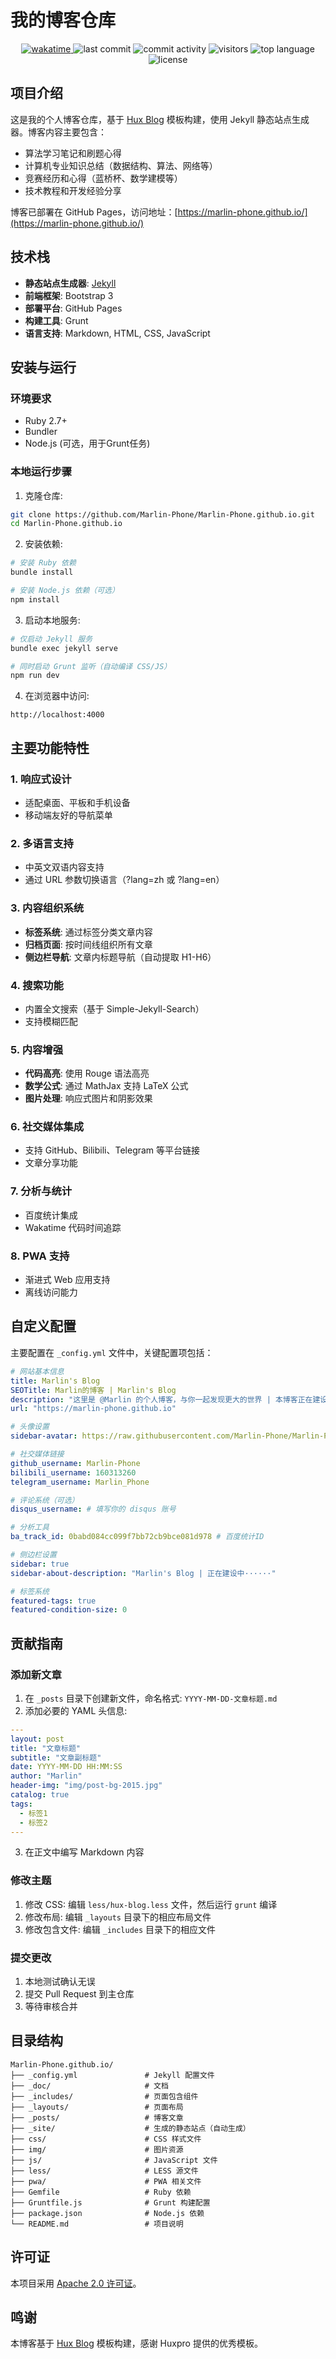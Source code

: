 # 我的博客仓库

<p align="center">
  <a href="https://wakatime.com/badge/user/72f7b5ae-3c4b-48e8-a41a-2f941eeb7e9d/project/ddcc7af3-5ba2-4553-8e36-532f3158646e"><img src="https://wakatime.com/badge/user/72f7b5ae-3c4b-48e8-a41a-2f941eeb7e9d/project/ddcc7af3-5ba2-4553-8e36-532f3158646e.svg" alt="wakatime">
  </a>
  <img src="https://img.shields.io/github/last-commit/marlin-phone/Marlin-Phone.github.io?logo=github&color=success" alt="last commit"/>
  <img src="https://img.shields.io/github/commit-activity/w/marlin-phone/Marlin-Phone.github.io" alt="commit activity"/>
  <img src="https://visitor-badge.laobi.icu/badge?page_id=marlin-phone.Marlin-Phone.github.io" alt="visitors"/>
  <img src="https://img.shields.io/github/languages/top/marlin-phone/Marlin-Phone.github.io?logo=c%2B%2B&logoColor=white" alt="top language"/>
  <img src="https://img.shields.io/github/license/marlin-phone/Marlin-Phone.github.io" alt="license"/>
</p>

## 项目介绍

这是我的个人博客仓库，基于 [Hux Blog](https://github.com/Huxpro/huxpro.github.io) 模板构建，使用 Jekyll 静态站点生成器。博客内容主要包含：

- 算法学习笔记和刷题心得
- 计算机专业知识总结（数据结构、算法、网络等）
- 竞赛经历和心得（蓝桥杯、数学建模等）
- 技术教程和开发经验分享

博客已部署在 GitHub Pages，访问地址：[https://marlin-phone.github.io/](https://marlin-phone.github.io/)

## 技术栈

- **静态站点生成器**: [Jekyll](https://jekyllrb.com/)
- **前端框架**: Bootstrap 3
- **部署平台**: GitHub Pages
- **构建工具**: Grunt
- **语言支持**: Markdown, HTML, CSS, JavaScript

## 安装与运行

### 环境要求

- Ruby 2.7+
- Bundler
- Node.js (可选，用于Grunt任务)

### 本地运行步骤

1. 克隆仓库:
```bash
git clone https://github.com/Marlin-Phone/Marlin-Phone.github.io.git
cd Marlin-Phone.github.io
```

2. 安装依赖:
```bash
# 安装 Ruby 依赖
bundle install

# 安装 Node.js 依赖（可选）
npm install
```

3. 启动本地服务:
```bash
# 仅启动 Jekyll 服务
bundle exec jekyll serve

# 同时启动 Grunt 监听（自动编译 CSS/JS）
npm run dev
```

4. 在浏览器中访问:
```
http://localhost:4000
```

## 主要功能特性

### 1. 响应式设计
- 适配桌面、平板和手机设备
- 移动端友好的导航菜单

### 2. 多语言支持
- 中英文双语内容支持
- 通过 URL 参数切换语言（?lang=zh 或 ?lang=en）

### 3. 内容组织系统
- **标签系统**: 通过标签分类文章内容
- **归档页面**: 按时间线组织所有文章
- **侧边栏导航**: 文章内标题导航（自动提取 H1-H6）

### 4. 搜索功能
- 内置全文搜索（基于 Simple-Jekyll-Search）
- 支持模糊匹配

### 5. 内容增强
- **代码高亮**: 使用 Rouge 语法高亮
- **数学公式**: 通过 MathJax 支持 LaTeX 公式
- **图片处理**: 响应式图片和阴影效果

### 6. 社交媒体集成
- 支持 GitHub、Bilibili、Telegram 等平台链接
- 文章分享功能

### 7. 分析与统计
- 百度统计集成
- Wakatime 代码时间追踪

### 8. PWA 支持
- 渐进式 Web 应用支持
- 离线访问能力

## 自定义配置

主要配置在 `_config.yml` 文件中，关键配置项包括：

```yaml
# 网站基本信息
title: Marlin's Blog
SEOTitle: Marlin的博客 | Marlin's Blog
description: "这里是 @Marlin 的个人博客，与你一起发现更大的世界 | 本博客正在建设中，内容不全还请见谅"
url: "https://marlin-phone.github.io"

# 头像设置
sidebar-avatar: https://raw.githubusercontent.com/Marlin-Phone/Marlin-Phone.github.io/0689be61d135cfcd5959e9726afb5111b0e69764/img/profile%20picture.jpg

# 社交媒体链接
github_username: Marlin-Phone
bilibili_username: 160313260
telegram_username: Marlin_Phone

# 评论系统（可选）
disqus_username: # 填写你的 disqus 账号

# 分析工具
ba_track_id: 0babd084cc099f7bb72cb9bce081d978 # 百度统计ID

# 侧边栏设置
sidebar: true
sidebar-about-description: "Marlin's Blog | 正在建设中······"

# 标签系统
featured-tags: true
featured-condition-size: 0
```

## 贡献指南

### 添加新文章

1. 在 `_posts` 目录下创建新文件，命名格式: `YYYY-MM-DD-文章标题.md`
2. 添加必要的 YAML 头信息:

```yaml
---
layout: post
title: "文章标题"
subtitle: "文章副标题"
date: YYYY-MM-DD HH:MM:SS
author: "Marlin"
header-img: "img/post-bg-2015.jpg"
catalog: true
tags:
  - 标签1
  - 标签2
---
```

3. 在正文中编写 Markdown 内容

### 修改主题

1. 修改 CSS: 编辑 `less/hux-blog.less` 文件，然后运行 `grunt` 编译
2. 修改布局: 编辑 `_layouts` 目录下的相应布局文件
3. 修改包含文件: 编辑 `_includes` 目录下的相应文件

### 提交更改

1. 本地测试确认无误
2. 提交 Pull Request 到主仓库
3. 等待审核合并

## 目录结构

```
Marlin-Phone.github.io/
├── _config.yml               # Jekyll 配置文件
├── _doc/                     # 文档
├── _includes/                # 页面包含组件
├── _layouts/                 # 页面布局
├── _posts/                   # 博客文章
├── _site/                    # 生成的静态站点（自动生成）
├── css/                      # CSS 样式文件
├── img/                      # 图片资源
├── js/                       # JavaScript 文件
├── less/                     # LESS 源文件
├── pwa/                      # PWA 相关文件
├── Gemfile                   # Ruby 依赖
├── Gruntfile.js              # Grunt 构建配置
├── package.json              # Node.js 依赖
└── README.md                 # 项目说明
```

## 许可证

本项目采用 [Apache 2.0 许可证](LICENSE)。  

## 鸣谢

本博客基于 [Hux Blog](https://github.com/Huxpro/huxpro.github.io) 模板构建，感谢 Huxpro 提供的优秀模板。